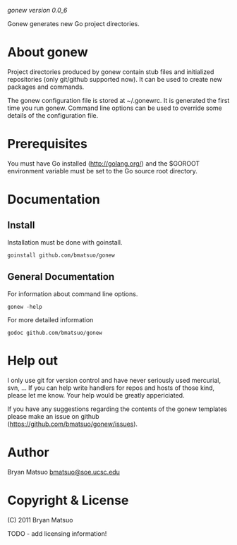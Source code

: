 *gonew version 0.0_6*

Gonew generates new Go project directories.

About gonew
===========

Project directories produced by gonew contain stub files and initialized
repositories (only git/github supported now). It can be used to create new
packages and commands.

The gonew configuration file is stored at ~/.gonewrc. It is generated the
first time you run gonew. Command line options can be used to override
some details of the configuration file.

Prerequisites
=============

You must have Go installed (http://golang.org/) and the $GOROOT
environment variable must be set to the Go source root directory.

Documentation
=============
Install
-------

Installation must be done with goinstall.

    goinstall github.com/bmatsuo/gonew

General Documentation
---------------------

For information about command line options.

    gonew -help

For more detailed information

    godoc github.com/bmatsuo/gonew

Help out
========

I only use git for version control and have never seriously used
mercurial, svn, ... If you can help write handlers for repos and hosts
of those kind, please let me know. Your help would be greatly
appericiated.

If you have any suggestions regarding the contents of the gonew templates
please make an issue on github (https://github.com/bmatsuo/gonew/issues).

Author
======

Bryan Matsuo <bmatsuo@soe.ucsc.edu>

Copyright & License
===================

(C) 2011 Bryan Matsuo 

TODO - add licensing information!
